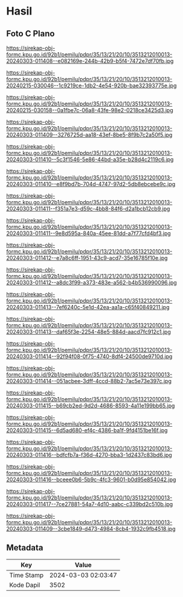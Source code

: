 # Hasil

## Foto C Plano

https://sirekap-obj-formc.kpu.go.id/92b1/pemilu/pdpr/35/13/21/20/10/3513212010013-20240303-011408--e082169e-244b-42b9-b5f4-7472e7df70fb.jpg

https://sirekap-obj-formc.kpu.go.id/92b1/pemilu/pdpr/35/13/21/20/10/3513212010013-20240215-030046--1c9219ce-1db2-4e54-920b-bae32393775e.jpg

https://sirekap-obj-formc.kpu.go.id/92b1/pemilu/pdpr/35/13/21/20/10/3513212010013-20240215-030158--0a1fbe7c-06a8-43fe-98e2-0218ce3425d3.jpg

https://sirekap-obj-formc.kpu.go.id/92b1/pemilu/pdpr/35/13/21/20/10/3513212010013-20240303-011409--3276725d-aa18-43ef-8be5-8f9b7c2a50f5.jpg

https://sirekap-obj-formc.kpu.go.id/92b1/pemilu/pdpr/35/13/21/20/10/3513212010013-20240303-011410--5c3f1546-5e86-44bd-a35e-b28d4c2119c6.jpg

https://sirekap-obj-formc.kpu.go.id/92b1/pemilu/pdpr/35/13/21/20/10/3513212010013-20240303-011410--e8f9bd7b-704d-4747-97d2-5db8ebcebe9c.jpg

https://sirekap-obj-formc.kpu.go.id/92b1/pemilu/pdpr/35/13/21/20/10/3513212010013-20240303-011411--f351a7e3-d59c-4bb8-84f6-d2a1bcb12cb9.jpg

https://sirekap-obj-formc.kpu.go.id/92b1/pemilu/pdpr/35/13/21/20/10/3513212010013-20240303-011411--9e8d595a-840a-45ee-81dd-a7f77cfd4bf3.jpg

https://sirekap-obj-formc.kpu.go.id/92b1/pemilu/pdpr/35/13/21/20/10/3513212010013-20240303-011412--e7a8c6ff-1951-43c9-acd7-35e16785f10e.jpg

https://sirekap-obj-formc.kpu.go.id/92b1/pemilu/pdpr/35/13/21/20/10/3513212010013-20240303-011412--a8dc3f99-a373-483e-a562-b4b536990096.jpg

https://sirekap-obj-formc.kpu.go.id/92b1/pemilu/pdpr/35/13/21/20/10/3513212010013-20240303-011413--7ef6240c-5e1d-42ea-aa1a-c65f40849211.jpg

https://sirekap-obj-formc.kpu.go.id/92b1/pemilu/pdpr/35/13/21/20/10/3513212010013-20240303-011413--daf65f3e-2254-48e5-884d-aacd7fc912c1.jpg

https://sirekap-obj-formc.kpu.go.id/92b1/pemilu/pdpr/35/13/21/20/10/3513212010013-20240303-011414--92f94f08-0f75-4740-8df4-24500de9710d.jpg

https://sirekap-obj-formc.kpu.go.id/92b1/pemilu/pdpr/35/13/21/20/10/3513212010013-20240303-011414--051acbee-3dff-4ccd-88b2-7ac5e73e397c.jpg

https://sirekap-obj-formc.kpu.go.id/92b1/pemilu/pdpr/35/13/21/20/10/3513212010013-20240303-011415--b69cb2ed-9d2d-4686-8593-4a11e199bb65.jpg

https://sirekap-obj-formc.kpu.go.id/92b1/pemilu/pdpr/35/13/21/20/10/3513212010013-20240303-011415--6d5ad680-ef4c-4386-ba1f-9fd4151be16f.jpg

https://sirekap-obj-formc.kpu.go.id/92b1/pemilu/pdpr/35/13/21/20/10/3513212010013-20240303-011416--bdfcfb7a-f36d-4270-bba3-1d2437c83bd6.jpg

https://sirekap-obj-formc.kpu.go.id/92b1/pemilu/pdpr/35/13/21/20/10/3513212010013-20240303-011416--bceee0b6-5b9c-4fc3-9601-b0d95e854042.jpg

https://sirekap-obj-formc.kpu.go.id/92b1/pemilu/pdpr/35/13/21/20/10/3513212010013-20240303-011417--7ce27881-54a7-4d10-aabc-c339bd2c510b.jpg

https://sirekap-obj-formc.kpu.go.id/92b1/pemilu/pdpr/35/13/21/20/10/3513212010013-20240303-011409--3cbe1849-d473-4984-8cb4-1932c9fb4518.jpg


## Metadata

| Key        | Value               |
| ---------- | ------------------- |
| Time Stamp | 2024-03-03 02:03:47 |
| Kode Dapil | 3502                |



